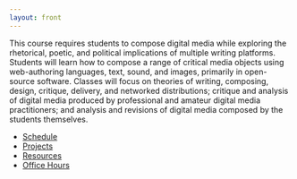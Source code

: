 ```yaml
---
layout: front
---
```


This course requires students to compose digital media while exploring the rhetorical, poetic, and political implications of multiple writing platforms. Students will learn how to compose a range of critical media objects using web-authoring languages, text, sound, and images, primarily in open-source software. Classes will focus on theories of writing, composing, design, critique, delivery, and networked distributions; critique and analysis of digital media produced by professional and amateur digital media practitioners; and analysis and revisions of digital media composed by the students themselves.

<nav>
  <ul class="nav nav-pills">
    <li role="navigation"><a class="list-group-item" href="schedule.html">Schedule</a></li>
    <li role="navigation"><a class="list-group-item" href="projects.html">Projects</a></li>
    <li role="navigation"><a class="list-group-item" href="resources.html">Resources</a></li>
    <li role="navigation"><a class="list-group-item" href="office.html">Office Hours</a></li>
  </ul>
</nav>

